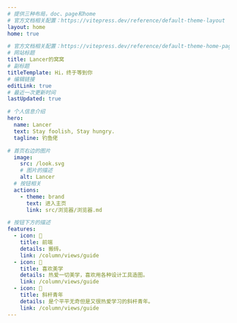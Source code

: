 ```yaml
---
# 提供三种布局，doc、page和home
# 官方文档相关配置：https://vitepress.dev/reference/default-theme-layout
layout: home
home: true

# 官方文档相关配置：https://vitepress.dev/reference/default-theme-home-page
# 网站标题
title: Lancer的窝窝
# 副标题
titleTemplate: Hi，终于等到你
# 编辑链接
editLink: true
# 最近一次更新时间
lastUpdated: true

# 个人信息介绍
hero:
  name: Lancer
  text: Stay foolish, Stay hungry.
  tagline: 钓鱼佬

# 首页右边的图片
  image:
    src: /look.svg
    # 图片的描述
    alt: Lancer
  # 按钮相关
  actions:
    - theme: brand
      text: 进入主页
      link: src/浏览器/浏览器.md

# 按钮下方的描述
features:
  - icon: 🤹
    title: 前端
    details: 搬砖。
    link: /column/views/guide
  - icon: 👩
    title: 喜欢美学
    details: 热爱一切美学，喜欢用各种设计工具造图。
    link: /column/views/guide
  - icon: 🧩
    title: 斜杆青年
    details: 是个平平无奇但是又很热爱学习的斜杆青年。
    link: /column/views/guide
---
```

<style>
:root {
  --vp-home-hero-name-color: transparent;
  --vp-home-hero-name-background: -webkit-linear-gradient(120deg, #bd34fe 30%, #41d1ff);

  --vp-home-hero-image-background-image: linear-gradient(-45deg, #bd34fe 50%, #47caff 50%);
  --vp-home-hero-image-filter: blur(40px);
}

@media (min-width: 640px) {
  :root {
    --vp-home-hero-image-filter: blur(56px);
  }
}

@media (min-width: 960px) {
  :root {
    --vp-home-hero-image-filter: blur(72px);
  }
}
</style>
